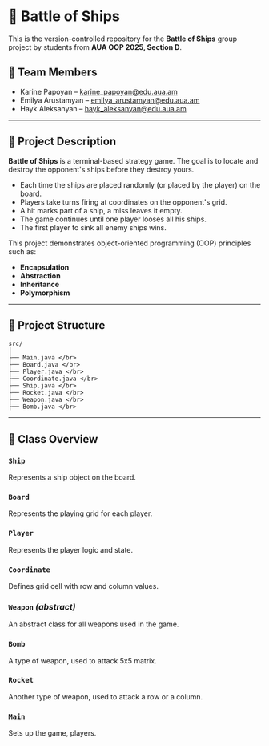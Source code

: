 # 🚢 Battle of Ships

This is the version-controlled repository for the **Battle of Ships** group project by students from **AUA OOP 2025, Section D**.

## 👥 Team Members

- Karine Papoyan – <karine_papoyan@edu.aua.am>
- Emilya Arustamyan – <emilya_arustamyan@edu.aua.am>
- Hayk Aleksanyan – <hayk_aleksanyan@edu.aua.am>

---

## 📝 Project Description

**Battle of Ships** is a terminal-based strategy game. The goal is to locate and destroy the opponent's ships before they destroy yours.

- Each time the ships are placed randomly (or placed by the player) on the board.
- Players take turns firing at coordinates on the opponent's grid.
- A hit marks part of a ship, a miss leaves it empty.
- The game continues until one player looses all his ships.
- The first player to sink all enemy ships wins.

This project demonstrates object-oriented programming (OOP) principles such as:
- **Encapsulation**
- **Abstraction**
- **Inheritance**
- **Polymorphism**

---

## 📁 Project Structure
```
src/ 
│ 
├── Main.java </br>
├── Board.java </br>
├── Player.java </br>
├── Coordinate.java </br>
├── Ship.java </br>
├── Rocket.java </br>
├── Weapon.java </br>
├── Bomb.java </br>
```
---

## 🧱 Class Overview

### `Ship`
Represents a ship object on the board.

### `Board`
Represents the playing grid for each player.

### `Player`
Represents the player logic and state.

### `Coordinate`
Defines grid cell with row and column values.

### `Weapon` *(abstract)*
An abstract class for all weapons used in the game.

### `Bomb`
A type of weapon, used to attack 5x5 matrix.

### `Rocket`
Another type of weapon, used to attack a row or a column.

### `Main`
Sets up the game, players.


